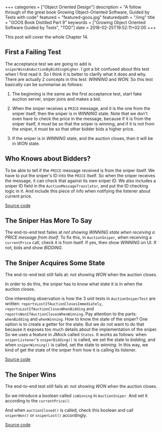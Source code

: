 +++
categories = ["Object Oriented Design"]
description = "A follow through of the great book Growing Object-Oriented Software, Guided by Tests with code"
featured = "featured-goos.jpg"
featuredpath = "/img"
title = "GOOS Book Distilled Part 9"
keywords = ["Growing Object Oriented Software Guided by Tests", "TDD"]
date = 2018-02-25T19:52:11+02:00
+++

This post will cover the whole Chapter 14.

## First a Failing Test

The acceptance test we are going to add is `sniperWinsAnAuctionByBiddingHigher`. I got a bit confused about this test when I first read it. So I think it is better to clarify what it does and why. There are actually 2 concepts in this test: *WINNING* and *WON*. So this test basically can be summarise as follows:

1. The beginning is the same as the first acceptance test, start fake auction server, sniper joins and makes a bid.

2. When the sniper receives a `PRICE` message, and it is the one from the sniper itself, then the sniper is in *WINNING* state. Note that we don't even have to check the price in the message, because if it is from the sniper itself, it must be so that the sniper is winning, and if it is not from the sniper, it must be so that other bidder bids a higher price.

2. If the sniper is in *WINNING* state, and the auction closes, then it will be in *WON* state.

## Who Knows about Bidders?

To be able to tell if the `PRICE` message received is from the sniper itself. We have to put the sniper's ID into the `PRICE` itself. So when the sniper receives the message, it can check that against its own sniper ID. We also includes a sniper ID field in the `AuctionMessageTranslator`, and put the ID checking logic in it. And include this piece of info when notifying the listener about current price.

[Source code](https://github.com/lvguowei/GOOS/commit/176add884866a042a0e607b99c3852e18df481b6)

## The Sniper Has More To Say

The end-to-end test failes at *not showing WINNING state when receiving a PRICE message from itself*.
To fix this, in `AuctionSniper`, when receiving a `currentPrice` call, check it is from itself. If yes, then show *WINNING* on UI. If not, bids and show *BIDDING*.

## The Sniper Acquires Some State

The end-to-end test still fails at: not showing *WON* when the auction closes.

In order to do this, the sniper has to know what state it is in when the auction closes.


One interesting observation is how the 3 unit tests in `AuctionSniperTest` are written: `reportsLostIfAuctionClosesImmediately`, `reportsLostIfAuctionClosesWhenBidding` and `reportsWonIfAuctionClosesWhenWinning`. Pay attention to the parts: `whenBidding` and `whenWinning`. How to know the state of the sniper? One option is to create a getter for the state. But we do not want to do that because it exposes too much details about the implementation of the sniper. So we uses a feature in JMock called `States`. It works as follows: when `sniperListener`'s `sniperBidding()` is called, we set the state to *bidding*, and when `sniperWinning()` is called, set the state to *winning*. In this way, we kind of get the state of the sniper from how it is calling its listener.

[Source code](https://github.com/lvguowei/GOOS/commit/44073ae743d8873f48cea6b8d3f51a3228c49a7a)

## The Sniper Wins

The end-to-end test still fails at: not showing *WON* when the auction closes.

So we introduce a boolean called `isWinning` in `AuctionSniper`. And set it according to the `currentPrice()`.

And when `auctionClosed()` is called, check this boolean and call `sniperWon()` or `sniperLost()` accordingly.

[Source code](https://github.com/lvguowei/GOOS/commit/c3976c7615fe3d8a0f02d8ca4ba5f81cf7ee55a3)
